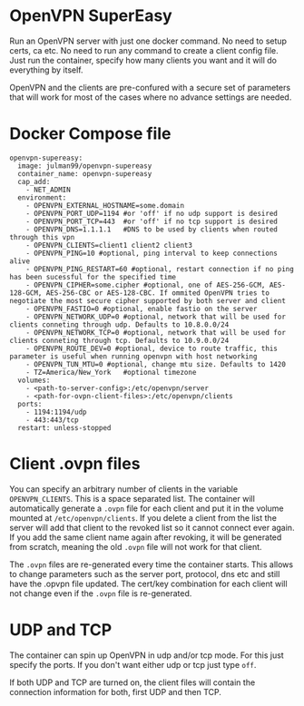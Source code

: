 # OpenVPN SuperEasy

Run an OpenVPN server with just one docker command. No need to setup certs, ca etc. No need to run any command to create a client config file. Just run the container, specify how many clients you want and it will do everything by itself.

OpenVPN and the clients are pre-confured with a secure set of parameters that will work for most of the cases where no advance settings are needed.

# Docker Compose file

```
openvpn-supereasy:
  image: julman99/openvpn-supereasy
  container_name: openvpn-supereasy
  cap_add:
    - NET_ADMIN
  environment:
    - OPENVPN_EXTERNAL_HOSTNAME=some.domain
    - OPENVPN_PORT_UDP=1194 #or 'off' if no udp support is desired
    - OPENVPN_PORT_TCP=443  #or 'off' if no tcp support is desired
    - OPENVPN_DNS=1.1.1.1   #DNS to be used by clients when routed through this vpn
    - OPENVPN_CLIENTS=client1 client2 client3
    - OPENVPN_PING=10 #optional, ping interval to keep connections alive
    - OPENVPN_PING_RESTART=60 #optional, restart connection if no ping has been sucessful for the specified time
    - OPENVPN_CIPHER=some.cipher #optional, one of AES-256-GCM, AES-128-GCM, AES-256-CBC or AES-128-CBC. If ommited OpenVPN tries to negotiate the most secure cipher supported by both server and client
    - OPENVPN_FASTIO=0 #optional, enable fastio on the server
    - OPENVPN_NETWORK_UDP=0 #optional, network that will be used for clients conneting through udp. Defaults to 10.8.0.0/24
    - OPENVPN_NETWORK_TCP=0 #optional, network that will be used for clients conneting through tcp. Defaults to 10.9.0.0/24
    - OPENVPN_ROUTE_DEV=0 #optional, device to route traffic, this parameter is useful when running openvpn with host networking
    - OPENVPN_TUN_MTU=0 #optional, change mtu size. Defaults to 1420
    - TZ=America/New_York   #optional timezone
  volumes:
    - <path-to-server-config>:/etc/openvpn/server
    - <path-for-ovpn-client-files>:/etc/openvpn/clients
  ports:
    - 1194:1194/udp
    - 443:443/tcp
  restart: unless-stopped
```

# Client .ovpn files

You can specify an arbitrary number of clients in the variable `OPENVPN_CLIENTS`. This is a space separated list. The container will automatically generate a `.ovpn` file for each client and put it in the volume mounted at `/etc/openvpn/clients`. If you delete a client from the list the server will add that client to the revoked list so it cannot connect ever again. If you add the same client name again after revoking, it will be generated from scratch, meaning the old `.ovpn` file will not work for that client.

The `.ovpn` files are re-generated every time the container starts. This allows to change parameters such as the server port, protocol, dns etc and still have the .opvpn file updated. The cert/key combination for each client will not change even if the `.ovpn` file is re-generated.

# UDP and TCP

The container can spin up OpenVPN in udp and/or tcp mode. For this just specify the ports. If you don't want either udp or tcp just type `off`.

If both UDP and TCP are turned on, the client files will contain the connection information for both, first UDP and then TCP.
